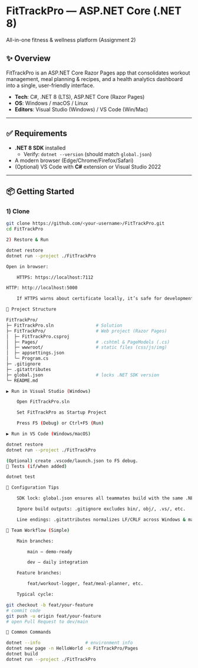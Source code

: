 # FitTrackPro — ASP.NET Core (.NET 8)  
All-in-one fitness & wellness platform (Assignment 2)

## ✨ Overview
FitTrackPro is an ASP.NET Core Razor Pages app that consolidates workout management, meal planning & recipes, and a health analytics dashboard into a single, user-friendly interface.

- **Tech**: C#, .NET 8 (LTS), ASP.NET Core (Razor Pages)
- **OS**: Windows / macOS / Linux
- **Editors**: Visual Studio (Windows) / VS Code (Win/Mac)

---

## ✅ Requirements
- **.NET 8 SDK** installed  
  - Verify: `dotnet --version` (should match `global.json`)
- A modern browser (Edge/Chrome/Firefox/Safari)
- (Optional) VS Code with **C#** extension or Visual Studio 2022

---

## 📦 Getting Started

### 1) Clone
```bash
git clone https://github.com/<your-username>/FitTrackPro.git
cd FitTrackPro

2) Restore & Run

dotnet restore
dotnet run --project ./FitTrackPro

Open in browser:

    HTTPS: https://localhost:7112

HTTP: http://localhost:5000

    If HTTPS warns about certificate locally, it’s safe for development.

🧭 Project Structure

FitTrackPro/
├─ FitTrackPro.sln                # Solution
├─ FitTrackPro/                   # Web project (Razor Pages)
│  ├─ FitTrackPro.csproj
│  ├─ Pages/                      # .cshtml & PageModels (.cs)
│  ├─ wwwroot/                    # static files (css/js/img)
│  ├─ appsettings.json
│  └─ Program.cs
├─ .gitignore
├─ .gitattributes
├─ global.json                    # locks .NET SDK version
└─ README.md

▶️ Run in Visual Studio (Windows)

    Open FitTrackPro.sln

    Set FitTrackPro as Startup Project

    Press F5 (Debug) or Ctrl+F5 (Run)

▶️ Run in VS Code (Windows/macOS)

dotnet restore
dotnet run --project ./FitTrackPro

(Optional) create .vscode/launch.json to F5 debug.
🧪 Tests (if/when added)

dotnet test

🔧 Configuration Tips

    SDK lock: global.json ensures all teammates build with the same .NET 8 SDK.

    Ignore build outputs: .gitignore excludes bin/, obj/, .vs/, etc.

    Line endings: .gitattributes normalizes LF/CRLF across Windows & macOS.

👥 Team Workflow (Simple)

    Main branches:

        main — demo-ready

        dev — daily integration

    Feature branches:

        feat/workout-logger, feat/meal-planner, etc.

    Typical cycle:

git checkout -b feat/your-feature
# commit code
git push -u origin feat/your-feature
# open Pull Request to dev/main

🧰 Common Commands

dotnet --info                 # environment info
dotnet new page -n HelloWorld -o FitTrackPro/Pages
dotnet build
dotnet run --project ./FitTrackPro

